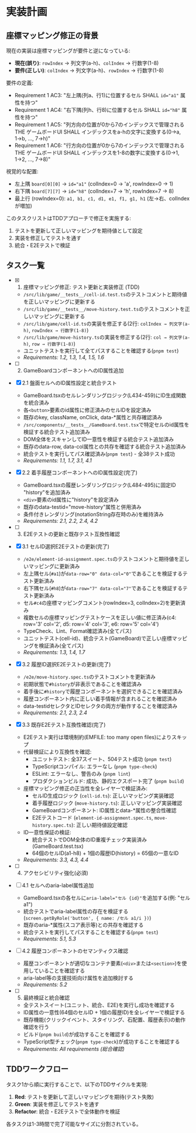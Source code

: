 # 実装計画

## 座標マッピング修正の背景

現在の実装は座標マッピングが要件と逆になっている:

- **現在(誤り)**: `rowIndex` → 列文字(a-h)、`colIndex` → 行数字(1-8)
- **要件(正しい)**: `colIndex` → 列文字(a-h)、`rowIndex` → 行数字(1-8)

要件の定義:

- Requirement 1 AC3: "左上隅(列a、行1)に位置するセル SHALL `id="a1"` 属性を持つ"
- Requirement 1 AC4: "右下隅(列h、行8)に位置するセル SHALL `id="h8"` 属性を持つ"
- Requirement 1 AC5: "列方向の位置が0から7のインデックスで管理される THE ゲームボードUI SHALL インデックスをa-hの文字に変換する(0→a, 1→b, ..., 7→h)"
- Requirement 1 AC6: "行方向の位置が0から7のインデックスで管理される THE ゲームボードUI SHALL インデックスを1-8の数字に変換する(0→1, 1→2, ..., 7→8)"

視覚的な配置:

- 左上隅 `board[0][0]` → `id="a1"` (colIndex=0 → 'a', rowIndex=0 → 1)
- 右下隅 `board[7][7]` → `id="h8"` (colIndex=7 → 'h', rowIndex=7 → 8)
- 最上行 (rowIndex=0): `a1, b1, c1, d1, e1, f1, g1, h1` (左→右、colIndexが増加)

このタスクリストはTDDアプローチで修正を実施する:

1. テストを更新して正しいマッピングを期待値として設定
2. 実装を修正してテストを通す
3. 統合・E2Eテストで検証

## タスク一覧

- [x] 1. 座標マッピング修正: テスト更新と実装修正 (TDD)
  - `/src/lib/game/__tests__/cell-id.test.ts`のテストコメントと期待値を正しいマッピングに更新する
  - `/src/lib/game/__tests__/move-history.test.ts`のテストコメントを正しいマッピングに更新する
  - `/src/lib/game/cell-id.ts`の実装を修正する(2行: `colIndex → 列文字(a-h)`, `rowIndex → 行数字(1-8)`)
  - `/src/lib/game/move-history.ts`の実装を修正する(2行: `col → 列文字(a-h)`, `row → 行数字(1-8)`)
  - ユニットテストを実行して全てパスすることを確認する(`pnpm test`)
  - _Requirements: 1.2, 1.3, 1.4, 1.5, 1.6_

- [ ] 2. GameBoardコンポーネントへのID属性追加
- [x] 2.1 盤面セルへのID属性設定と統合テスト
  - GameBoard.tsxのセルレンダリングロジック(L434-459)にID生成関数を統合済み
  - 各`<button>`要素のid属性に修正済みのセルIDを設定済み
  - 既存のkey, className, onClick, data-\*属性と共存確認済み
  - `/src/components/__tests__/GameBoard.test.tsx`で特定セルのid属性を検証する統合テスト追加済み
  - DOM全体をスキャンしてID一意性を検証する統合テスト追加済み
  - 既存のdata-row, data-col属性との共存を確認する統合テスト追加済み
  - 統合テストを実行してパス確認済み(`pnpm test`) - 全38テスト成功
  - _Requirements: 1.1, 1.7, 3.1, 4.1_

- [x] 2.2 着手履歴コンポーネントへのID属性設定(完了)
  - GameBoard.tsxの履歴レンダリングロジック(L484-495)に固定ID "history"を追加済み
  - `<div>`要素のid属性に"history"を設定済み
  - 既存のdata-testid="move-history"属性と併用済み
  - 条件付きレンダリング(notationString存在時のみ)を維持済み
  - _Requirements: 2.1, 2.2, 2.4, 4.2_

- [ ] 3. E2Eテストの更新と既存テスト互換性確認
- [x] 3.1 セルID選択E2Eテストの更新(完了)
  - `/e2e/element-id-assignment.spec.ts`のテストコメントと期待値を正しいマッピングに更新済み
  - 左上隅セル(`#a1`)が`data-row="0" data-col="0"`であることを検証するテスト更新済み
  - 右下隅セル(`#h8`)が`data-row="7" data-col="7"`であることを検証するテスト更新済み
  - セル`#c4`の座標マッピングコメント(rowIndex=3, colIndex=2)を更新済み
  - 複数セルの座標マッピングテストケースを正しい値に修正済み(c4: row='3' col='2', d5: row='4' col='3', e6: row='5' col='4')
  - TypeCheck、Lint、Format確認済み(全てパス)
  - ユニットテスト(cell-id)、統合テスト(GameBoard)で正しい座標マッピングを検証済み(全てパス)
  - _Requirements: 1.3, 1.4, 1.7_

- [x] 3.2 履歴ID選択E2Eテストの更新(完了)
  - `/e2e/move-history.spec.ts`のテストコメントを更新済み
  - 初期状態で`#history`が非表示であることを確認済み
  - 着手後に`#history`で履歴コンポーネントを選択できることを確認済み
  - 履歴コンポーネント内に正しい着手情報が含まれることを確認済み
  - data-testidセレクタとIDセレクタの両方が動作することを確認済み
  - _Requirements: 2.1, 2.3, 2.4_

- [x] 3.3 既存E2Eテスト互換性確認(完了)
  - E2Eテスト実行は環境制約(EMFILE: too many open files)によりスキップ
  - 代替検証により互換性を確認:
    - ユニットテスト: 全37スイート、504テスト成功 (`pnpm test`)
    - TypeScriptコンパイル: エラーなし (`pnpm type-check`)
    - ESLint: エラーなし、警告のみ (`pnpm lint`)
    - プロダクションビルド: 成功、静的エクスポート完了 (`pnpm build`)
  - 座標マッピング修正の正当性を全レイヤーで検証済み:
    - セルID生成ロジック (`cell-id.ts`): 正しいマッピング実装確認
    - 着手履歴ロジック (`move-history.ts`): 正しいマッピング実装確認
    - GameBoardコンポーネント: ID属性とdata-\*属性の整合性確認
    - E2Eテストコード (`element-id-assignment.spec.ts`, `move-history.spec.ts`): 正しい期待値設定確認
  - ID一意性保証の検証:
    - 統合テストでDOM全体のID重複チェック実装済み(GameBoard.test.tsx)
    - 64個のセルID(a1-h8) + 1個の履歴ID(history) = 65個の一意なID
  - _Requirements: 3.3, 4.3, 4.4_

- [ ] 4. アクセシビリティ強化(必須)
- [ ] 4.1 セルへのaria-label属性追加
  - GameBoard.tsxの各セルに`aria-label="セル {id}"`を追加する(例: "セル a1")
  - 統合テストでaria-label属性の存在を検証する(`screen.getByRole('button', { name: /セル a1/i })`)
  - 既存のaria-\*属性(スコア表示等)との共存を確認する
  - 統合テストを実行してパスすることを確認する(`pnpm test`)
  - _Requirements: 5.1, 5.3_

- [ ] 4.2 履歴コンポーネントのセマンティクス確認
  - 履歴コンポーネントが適切なコンテナ要素(`<div>`または`<section>`)を使用していることを確認する
  - aria-label等の支援技術向け属性を追加検討する
  - _Requirements: 5.2_

- [ ] 5. 最終検証と統合確認
  - 全テストスイート(ユニット、統合、E2E)を実行し成功を確認する
  - ID属性の一意性(64個のセルID + 1個の履歴ID)を全レイヤーで検証する
  - 既存機能(クリックイベント、スタイリング、石配置、履歴表示)の動作確認を行う
  - ビルド(`pnpm build`)が成功することを確認する
  - TypeScript型チェック(`pnpm type-check`)が成功することを確認する
  - _Requirements: All requirements (総合確認)_

## TDDワークフロー

タスク1から順に実行することで、以下のTDDサイクルを実現:

1. **Red**: テストを更新して正しいマッピングを期待(テスト失敗)
2. **Green**: 実装を修正してテストを通す
3. **Refactor**: 統合・E2Eテストで全体動作を検証

各タスクは1-3時間で完了可能なサイズに分割されている。
